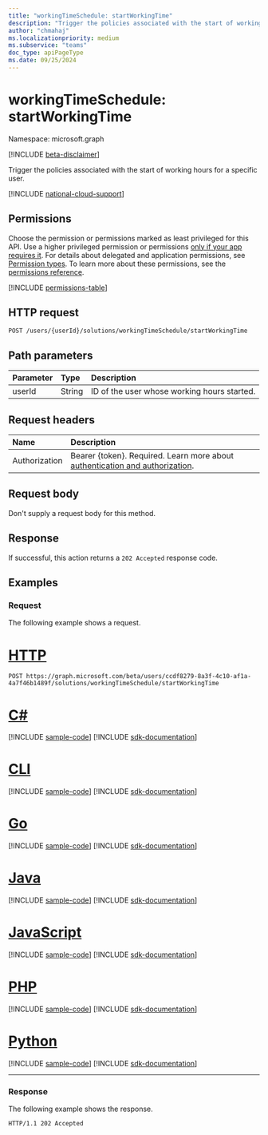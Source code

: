 ```yaml
---
title: "workingTimeSchedule: startWorkingTime"
description: "Trigger the policies associated with the start of working hours for a specific user."
author: "chmahaj"
ms.localizationpriority: medium
ms.subservice: "teams"
doc_type: apiPageType
ms.date: 09/25/2024
---
```


# workingTimeSchedule: startWorkingTime

Namespace: microsoft.graph

[!INCLUDE [beta-disclaimer](../../includes/beta-disclaimer.md)]

Trigger the policies associated with the start of working hours for a specific user.

[!INCLUDE [national-cloud-support](../../includes/global-only.md)]

## Permissions

Choose the permission or permissions marked as least privileged for this API. Use a higher privileged permission or permissions [only if your app requires it](/graph/permissions-overview#best-practices-for-using-microsoft-graph-permissions). For details about delegated and application permissions, see [Permission types](/graph/permissions-overview#permission-types). To learn more about these permissions, see the [permissions reference](/graph/permissions-reference).

<!-- { "blockType": "permissions", "name": "workingtimeschedule_startworkingtime" } -->
[!INCLUDE [permissions-table](../includes/permissions/workingtimeschedule-startworkingtime-permissions.md)]

## HTTP request

<!-- {
  "blockType": "ignored"
}
-->
``` http
POST /users/{userId}/solutions/workingTimeSchedule/startWorkingTime
```

## Path parameters

|Parameter|Type|Description|
|:---|:---|:---|
|userId|String|ID of the user whose working hours started.|

## Request headers

|Name|Description|
|:---|:---|
|Authorization|Bearer {token}. Required. Learn more about [authentication and authorization](/graph/auth/auth-concepts).|

## Request body

Don't supply a request body for this method.

## Response

If successful, this action returns a `202 Accepted` response code.

## Examples

### Request

The following example shows a request.
# [HTTP](#tab/http)
<!-- {
  "blockType": "request",
  "name": "workingtimeschedulethis.startworkingtime"
}
-->
``` http
POST https://graph.microsoft.com/beta/users/ccdf8279-8a3f-4c10-af1a-4a7f46b1489f/solutions/workingTimeSchedule/startWorkingTime
```

# [C#](#tab/csharp)
[!INCLUDE [sample-code](../includes/snippets/csharp/workingtimeschedulethisstartworkingtime-csharp-snippets.md)]
[!INCLUDE [sdk-documentation](../includes/snippets/snippets-sdk-documentation-link.md)]

# [CLI](#tab/cli)
[!INCLUDE [sample-code](../includes/snippets/cli/workingtimeschedulethisstartworkingtime-cli-snippets.md)]
[!INCLUDE [sdk-documentation](../includes/snippets/snippets-sdk-documentation-link.md)]

# [Go](#tab/go)
[!INCLUDE [sample-code](../includes/snippets/go/workingtimeschedulethisstartworkingtime-go-snippets.md)]
[!INCLUDE [sdk-documentation](../includes/snippets/snippets-sdk-documentation-link.md)]

# [Java](#tab/java)
[!INCLUDE [sample-code](../includes/snippets/java/workingtimeschedulethisstartworkingtime-java-snippets.md)]
[!INCLUDE [sdk-documentation](../includes/snippets/snippets-sdk-documentation-link.md)]

# [JavaScript](#tab/javascript)
[!INCLUDE [sample-code](../includes/snippets/javascript/workingtimeschedulethisstartworkingtime-javascript-snippets.md)]
[!INCLUDE [sdk-documentation](../includes/snippets/snippets-sdk-documentation-link.md)]

# [PHP](#tab/php)
[!INCLUDE [sample-code](../includes/snippets/php/workingtimeschedulethisstartworkingtime-php-snippets.md)]
[!INCLUDE [sdk-documentation](../includes/snippets/snippets-sdk-documentation-link.md)]

# [Python](#tab/python)
[!INCLUDE [sample-code](../includes/snippets/python/workingtimeschedulethisstartworkingtime-python-snippets.md)]
[!INCLUDE [sdk-documentation](../includes/snippets/snippets-sdk-documentation-link.md)]

---

### Response

The following example shows the response.

<!-- {
  "blockType": "response",
  "truncated": true
}
-->
``` http
HTTP/1.1 202 Accepted
```
